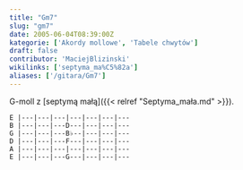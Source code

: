 ```yaml
---
title: "Gm7"
slug: "gm7"
date: 2005-06-04T08:39:00Z
kategorie: ['Akordy mollowe', 'Tabele chwytów']
draft: false
contributor: 'MaciejBlizinski'
wikilinks: ['septyma_ma%C5%82a']
aliases: ['/gitara/Gm7']
---
```

G-moll z [septymą małą]({{< relref "Septyma_mała.md" >}}).


```
E |---|---|---|---|---|---|---
B |---|---|---D---|---|---|---
G |---|---|---B♭--|---|---|---
D |---|---|---F---|---|---|---
A |---|---|---|---|---|---|---
E |---|---|---G---|---|---|---
```



